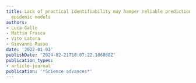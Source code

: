 ```yaml
---
title: Lack of practical identifiability may hamper reliable predictions in COVID-19
  epidemic models
authors:
- Luca Gallo
- Mattia Frasca
- Vito Latora
- Giovanni Russo
date: '2022-01-01'
publishDate: '2024-02-21T18:07:22.186868Z'
publication_types:
- article-journal
publication: '*Science advances*'
---
```

